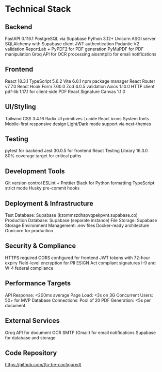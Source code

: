 # Technical Stack

## Backend
FastAPI 0.116.1
PostgreSQL via Supabase
Python 3.12+
Uvicorn ASGI server
SQLAlchemy with Supabase client
JWT authentication
Pydantic V2 validation
ReportLab + PyPDF2 for PDF generation
PyMuPDF for PDF manipulation
Groq API for OCR processing
aiosmtplib for email notifications

## Frontend
React 18.3.1
TypeScript 5.6.2
Vite 6.0.1
npm package manager
React Router v7.7.0
React Hook Form 7.60.0
Zod 4.0.5 validation
Axios 1.10.0 HTTP client
pdf-lib 1.17.1 for client-side PDF
React Signature Canvas 1.1.0

## UI/Styling
Tailwind CSS 3.4.16
Radix UI primitives
Lucide React icons
System fonts
Mobile-first responsive design
Light/Dark mode support via next-themes

## Testing
pytest for backend
Jest 30.0.5 for frontend
React Testing Library 16.3.0
80% coverage target for critical paths

## Development Tools
Git version control
ESLint + Prettier
Black for Python formatting
TypeScript strict mode
Husky pre-commit hooks

## Deployment & Infrastructure
Test Database: Supabase (kzommszdhapvqpekpvnt.supabase.co)
Production Database: Supabase (separate instance)
File Storage: Supabase Storage
Environment Management: .env files
Docker-ready architecture
Gunicorn for production

## Security & Compliance
HTTPS required
CORS configured for frontend
JWT tokens with 72-hour expiry
Field-level encryption for PII
ESIGN Act compliant signatures
I-9 and W-4 federal compliance

## Performance Targets
API Response: <200ms average
Page Load: <3s on 3G
Concurrent Users: 50+ for MVP
Database Connections: Pool of 20
PDF Generation: <5s per document

## External Services
Groq API for document OCR
SMTP (Gmail) for email notifications
Supabase for database and storage

## Code Repository
https://github.com/[to-be-configured]
